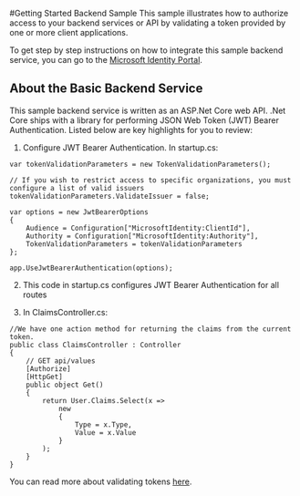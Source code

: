 #Getting Started Backend Sample 
This sample illustrates how to authorize access to your backend services or API by validating a token provided by one or more client applications.

To get step by step instructions on how to integrate this sample backend service, you can go to the [Microsoft Identity Portal](https://identity.microsoft.com/Docs/BackendService).

## About the Basic Backend Service 
This sample backend service is written as an ASP.Net Core web API. .Net Core ships with a library for performing JSON Web Token (JWT) Bearer Authentication. Listed below are key highlights for you to review:

1. Configure JWT Bearer Authentication. In startup.cs:
```
var tokenValidationParameters = new TokenValidationParameters();

// If you wish to restrict access to specific organizations, you must configure a list of valid issuers
tokenValidationParameters.ValidateIssuer = false;

var options = new JwtBearerOptions 
{ 
    Audience = Configuration["MicrosoftIdentity:ClientId"], 
    Authority = Configuration["MicrosoftIdentity:Authority"],
    TokenValidationParameters = tokenValidationParameters
}; 

app.UseJwtBearerAuthentication(options); 
```

2. This code in startup.cs configures JWT Bearer Authentication for all routes

3. In ClaimsController.cs:
```
//We have one action method for returning the claims from the current token. 
public class ClaimsController : Controller 
{ 
    // GET api/values 
    [Authorize] 
    [HttpGet] 
    public object Get() 
    { 
        return User.Claims.Select(x => 
            new  
            { 
                Type = x.Type, 
                Value = x.Value 
            } 
        ); 
    } 
} 
```
You can read more about validating tokens [here](https://azure.microsoft.com/en-us/documentation/articles/active-directory-v2-tokens/#validating-tokens).
